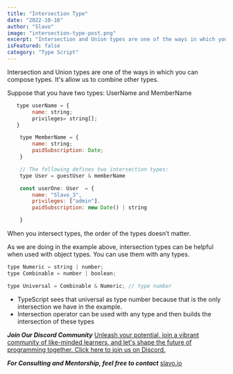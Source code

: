 ```yaml
---
title: "Intersection Type"
date: "2022-10-16"
author: "Slavo"
image: "intersection-type-post.png"
excerpt: "Intersection and Union types are one of the ways in which you can compose types"
isFeatured: false
category: "Type Script"
---
```


Intersection and Union types are one of the ways in which you can compose types.
It's allow us to combine other types.

Suppose that you have two types: UserName and MemberName

```js
   type userName = {
        name: string;
        privileges= string[];
   }

    type MemberName = {
        name: string;
        paidSubscription: Date;
    }

    // The following defines two intersection types:
    type User = guestUser & memberName

    const userOne: User  = {
        name: "Slavo_3",
        privileges: ["admin"].
        paidSubscription: new Date() | string

    }
```

When you intersect types, the order of the types doesn’t matter.

As we are doing in the example above, intersection types can be helpful when used with object types.
You can use them with any types.

```js
type Numeric = string | number;
type Combinable = number | boolean;

type Universal = Combinable & Numeric; // type number
```

- TypeScript sees that universal as type number because that is the only intersection we have in the example.
- Intersection operator can be used with any type and then builds the intersection of these types

**_Join Our Discord Community_** [Unleash your potential, join a vibrant community of like-minded learners, and let's shape the future of programming together. Click here to join us on Discord.](https://discord.gg/rpfrPaAbFK)

**_For Consulting and Mentorship, feel free to contact_** [slavo.io](/contact)
